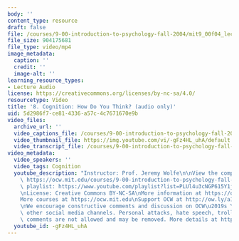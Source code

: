 ```yaml
---
body: ''
content_type: resource
draft: false
file: /courses/9-00-introduction-to-psychology-fall-2004/mit9_00f04_lec08_360p_16_9.mp4
file_size: 904175681
file_type: video/mp4
image_metadata:
  caption: ''
  credit: ''
  image-alt: ''
learning_resource_types:
- Lecture Audio
license: https://creativecommons.org/licenses/by-nc-sa/4.0/
resourcetype: Video
title: '8. Cognition: How Do You Think? (audio only)'
uid: 5d2986f7-ce81-4336-a57c-4c7671670e9b
video_files:
  archive_url: ''
  video_captions_file: /courses/9-00-introduction-to-psychology-fall-2004/mit9_00f04_lec08_captions.vtt
  video_thumbnail_file: https://img.youtube.com/vi/-gFz4HL_uhA/default.jpg
  video_transcript_file: /courses/9-00-introduction-to-psychology-fall-2004/1Eja9K0eSyqlx5ZOVMWwjfR-Ok3kwj1pr_transcript.pdf
video_metadata:
  video_speakers: ''
  video_tags: Cognition
  youtube_description: "Instructor: Prof. Jeremy Wolfe\n\nView the complete course:\
    \ https://ocw.mit.edu/courses/9-00-introduction-to-psychology-fall-2004/\nYouTube\
    \ playlist: https://www.youtube.com/playlist?list=PLUl4u3cNGP615Y1j9Ok3szAH5DxhFjTHo\n\
    \nLicense: Creative Commons BY-NC-SA\nMore information at https://ocw.mit.edu/terms\n\
    More courses at https://ocw.mit.edu\nSupport OCW at http://ow.ly/a1If50zVRlQ\n\
    \nWe encourage constructive comments and discussion on OCW\u2019s YouTube and\
    \ other social media channels. Personal attacks, hate speech, trolling, and inappropriate\
    \ comments are not allowed and may be removed. More details at https://ocw.mit.edu/comments."
  youtube_id: -gFz4HL_uhA
---
```

